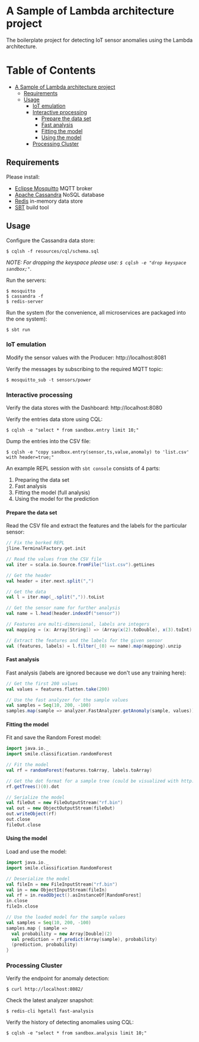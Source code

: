 # A Sample of Lambda architecture project

The boilerplate project for detecting IoT sensor anomalies using the Lambda architecture.

# Table of Contents

* [A Sample of Lambda architecture project](#a-sample-of-lambda-architecture-project)
  * [Requirements](#requirements)
  * [Usage](#usage)
    * [IoT emulation](#iot-emulation)
    * [Interactive processing](#interactive-processing)
      * [Prepare the data set](#prepare-the-data-set)
      * [Fast analysis](#fast-analysis)
      * [Fitting the model](#fitting-the-model)
      * [Using the model](#using-the-model)
    * [Processing Cluster](#processing-cluster)
## Requirements

Please install:

 - [Eclipse Mosquitto](https://mosquitto.org/) MQTT broker
 - [Apache Cassandra](http://cassandra.apache.org/) NoSQL database
 - [Redis](https://redis.io/) in-memory data store
 - [SBT](http://www.scala-sbt.org/) build tool

## Usage

Configure the Cassandra data store:

    $ cqlsh -f resources/cql/schema.sql

*NOTE: For dropping the keyspace please use: `$ cqlsh -e "drop keyspace sandbox;"`.*

Run the servers:

    $ mosquitto
    $ cassandra -f
    $ redis-server

Run the system (for the convenience, all microservices are packaged into the one system):

    $ sbt run

### IoT emulation

Modify the sensor values with the Producer: http://localhost:8081

Verify the messages by subscribing to the required MQTT topic:

    $ mosquitto_sub -t sensors/power

### Interactive processing

Verify the data stores with the Dashboard: http://localhost:8080

Verify the entries data store using CQL:

    $ cqlsh -e "select * from sandbox.entry limit 10;"

Dump the entries into the CSV file:

    $ cqlsh -e "copy sandbox.entry(sensor,ts,value,anomaly) to 'list.csv' with header=true;"

An example REPL session with `sbt console` consists of 4 parts:

1. Preparing the data set
2. Fast analysis
3. Fitting the model (full analysis)
4. Using the model for the prediction

#### Prepare the data set

Read the CSV file and extract the features and the labels for the particular sensor:

```scala
// Fix the borked REPL
jline.TerminalFactory.get.init

// Read the values from the CSV file
val iter = scala.io.Source.fromFile("list.csv").getLines

// Get the header
val header = iter.next.split(",")

// Get the data
val l = iter.map(_.split(",")).toList

// Get the sensor name for further analysis
val name = l.head(header.indexOf("sensor"))

// Features are multi-dimensional, labels are integers
val mapping = (x: Array[String]) => (Array(x(2).toDouble), x(3).toInt)

// Extract the features and the labels for the given sensor
val (features, labels) = l.filter(_(0) == name).map(mapping).unzip
```

#### Fast analysis

Fast analysis (labels are ignored because we don't use any training here):

```scala
// Get the first 200 values
val values = features.flatten.take(200)

// Use the fast analyzer for the sample values
val samples = Seq(10, 200, -100)
samples.map(sample => analyzer.FastAnalyzer.getAnomaly(sample, values))
```

#### Fitting the model

Fit and save the Random Forest model:

```scala
import java.io._
import smile.classification.randomForest

// Fit the model
val rf = randomForest(features.toArray, labels.toArray)

// Get the dot format for a sample tree (could be visualized with http://viz-js.com/)
rf.getTrees()(0).dot

// Serialize the model
val fileOut = new FileOutputStream("rf.bin")
val out = new ObjectOutputStream(fileOut)
out.writeObject(rf)
out.close
fileOut.close
```

#### Using the model

Load and use the model:

```scala
import java.io._
import smile.classification.RandomForest

// Deserialize the model
val fileIn = new FileInputStream("rf.bin")
val in = new ObjectInputStream(fileIn)
val rf = in.readObject().asInstanceOf[RandomForest]
in.close
fileIn.close

// Use the loaded model for the sample values
val samples = Seq(10, 200, -100)
samples.map { sample =>
  val probability = new Array[Double](2)
  val prediction = rf.predict(Array(sample), probability)
  (prediction, probability)
}
```

### Processing Cluster

Verify the endpoint for anomaly detection:

    $ curl http://localhost:8082/

Check the latest analyzer snapshot:

    $ redis-cli hgetall fast-analysis

Verify the history of detecting anomalies using CQL:

    $ cqlsh -e "select * from sandbox.analysis limit 10;"
